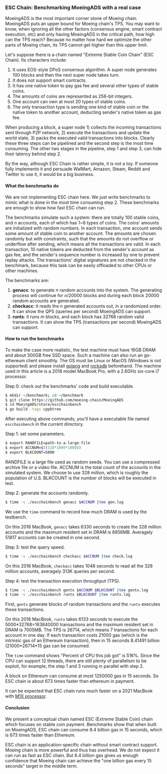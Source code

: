### ESC Chain: Benchmarking MoeingADS with a real case

MoeingADS is the most important corner stone of Moeing chain. MoeingADS puts an upper bound for Moeing chain's TPS. You may want to know, when ignoring all the other factors (consensus engine, smart contract execution, etc) and only having MoeingADS in the critical path, how high can the TPS reach? Because no matter how hard we optimize the other parts of Moeing chain, its TPS cannot get higher than this upper limit.

Let's suppose there is a chain named "Extreme Stable Coin Chain" (ESC Chain). Its characters include:

1. It uses EOS-style DPoS consensus algorithm. A super node generates 100 blocks and then the next super node takes turn.
2. It does not support smart contracts.
3. It has one native token to pay gas fee and several other types of stable coins.
4. The amounts of coins are represented as 256-bit integers.
5. One account can own at most 20 types of stable coins.
6. The only transaction type is sending one kind of stable coin or the native token to another account, deducting sender's native token as gas fee.

When producing a block, a super node 1) collects the incoming transactions sent through P2P network, 2) execute the transactions and update the world state, 3) packs the executed valid transactions into blocks. Clearly these three steps can be pipelined and the second step is the most time consuming. The other two stages in the pipeline, step 1 and step 3, can hide their latency behind step 2.

By the way, although ESC Chain is rather simple, it is not a toy. If someone fully implements it and persuade WalMart, Amazon, Steam, Reddit and Twitter to use it, it would be a big business.

#### What the benchmarks do

We are not implementing ESC chain here. We just write benchmarks to mimic what is done in the most time consuming step 2. These benchmarks are enough to show how fast ESC chain can run.

The benchmarks simulate such a system: there are totally 100 stable coins, and $n$ accounts, each of which has 1~8 types of coins. The coins' amounts are initialized with random numbers. In each transaction, one account sends some amount of stable coin to another account. The amounts are chosen randomly but with constraints, such that the amounts do not overflow or underflow after sending, which means all the transactions are valid. In each transaction, 10 native tokens are deducted from the sender's account as gas fee, and the sender's sequence number is increased by one to prevent replay attacks. The transactions' digital signatures are not checked in the benchmark, because this task can be easily offloaded to other CPUs or other machines.

The benchmarks are:

1. **genacc**: to generate $n$ random accounts into the system. The generating process will continue for $n/20000$ blocks and during each block 20000 random accounts are generated.
2. **checkacc**: it reads the $n$ generated accounts out, in a randomized order. It can show the QPS (queries per second) MoeingADS can support.
3. **runtx**: it runs $m$ blocks, and each block has 32768 random valid transactions. It can show the TPS (transactions per second) MoeingADS can support.



#### How to run the benchmarks

To make the case more realistic, the test machine must have 16GB DRAM and about 300GB free SSD space. Such a machine can also run an go-ethereum client smoothly. The OS must be Linux or MacOS (Windows is not supported) and please install [golang](https://golang.org/doc/install) and [rocksdb](https://golang.org/doc/install) beforehand. The machine used in this article is a 2018 model MacBook Pro, with a 2.6GHz six-core i7 processor.

Step 0: check out the benchmarks' code and build executable. 

```bash
$ mkdir ~/benchmark; cd ~/benchmark
$ git clone https://github.com/moeing-chain/MoeingADS
$ cd MoeingADS/store/escchainbench
$ go build -tags cppbtree
```

After executing above commands, you'll have a executable file named `escchainbench` in the current directory.

Step 1: set some parameters.

```bash
$ export RANDFILE=path-to-a-large-file
$ export ACCNUM=$((328*1000*1000))
$ export BLKCOUNT=5000
```

RANDFILE is a large file used as random seeds. You can use a compressed archive file or a video file. ACCNUM is the total count of the accounts in the simulated system. We choose to use 328 million, which is roughly the population of U.S. BLKCOUNT is the number of blocks will be executed in test.

Step 2: generate the accounts randomly.

```bash
$ time -v ./escchainbench genacc $ACCNUM |tee gen.log
```

We use the `time` command to record how much DRAM is used by the testbench.

On this 2018 MacBook, `genacc` takes 6330 seconds to create the 328 million accounts and the maximum resident set in DRAM is 6856MB. Averagely 51817 accounts can be created in one second.

Step 3: test the query speed.

```bash
$ time -v ./escchainbench checkacc $ACCNUM |tee check.log
```

On this 2018 MacBook, `checkacc` takes 1048 seconds to read all the  328 million accounts, averagely 313K queries per second. 

Step 4: test the transaction execution throughput (TPS).

```bash
$ time -v ./escchainbench gentx $ACCNUM $BLKCOUNT |tee gentx.log
$ time -v ./escchainbench runtx $BLKCOUNT |tee runtx.log
```

First, `gents` generate blocks of random transactions and the `runtx` executes these transactions.

On this 2018 MacBook, `runtx` takes 6133 seconds to execute the 5000\*32768=163840000​ transactions and the maximum resident set in DRAM is 7005MB. The TPS is 26714, which means 7 transactions for each account in one day. If each transaction costs 21000 gas (which is the intrinsic gas of an Ethereum transaction), then in 15 seconds 8.41491 billion (21000\*26714\*15 gas can be consumed. 

The `time` command shows "Percent of CPU this job got" is 516%. Since the CPU can support 12 threads, there are still plenty of parallelism to be exploit, for example, the step 1 and 3 running in parallel with step 2.

A block on Ethereum can consume at most 1250000 gas in 15 seconds. So ESC chain is about 673 times faster than ethereum in payment.

It can be expected that ESC chain runs much faster on a 2021 MacBook with [M1X processor](https://www.trustedreviews.com/news/apple-macbook-pro-2021-release-date-price-specs-and-design-4112058).

#### Conclusion

We present a conceptual chain named ESC (Extreme Stable Coin) chain which focuses on stable coin payment. Benchmarks show that when built on MoeingADS, ESC chain can consume 8.4 billion gas in 15 seconds, which is 673 times faster than Ethereum.

ESC chain is an application-specific chain without smart contract support. Moeing chain is more powerful and thus has overhead. We do not expect it can run as fast as ESC chain. But 8.4 billion gas gives us enough confidence that Moeing chain can achieve the "one billion gas every 15 seconds" target in the middle term.

